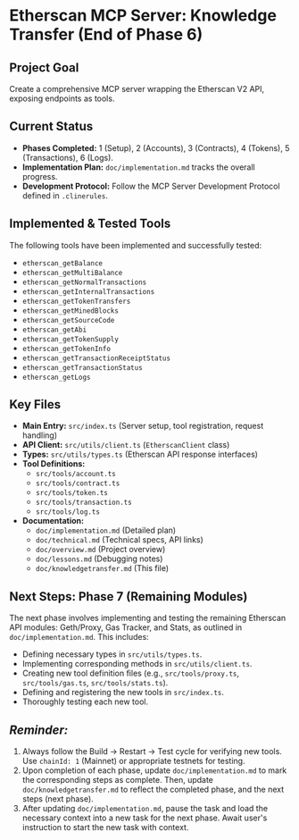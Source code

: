 # Etherscan MCP Server: Knowledge Transfer (End of Phase 6)

## Project Goal

Create a comprehensive MCP server wrapping the Etherscan V2 API, exposing endpoints as tools.

## Current Status

- **Phases Completed:** 1 (Setup), 2 (Accounts), 3 (Contracts), 4 (Tokens), 5 (Transactions), 6 (Logs).
- **Implementation Plan:** `doc/implementation.md` tracks the overall progress.
- **Development Protocol:** Follow the MCP Server Development Protocol defined in `.clinerules`.

## Implemented & Tested Tools

The following tools have been implemented and successfully tested:

- `etherscan_getBalance`
- `etherscan_getMultiBalance`
- `etherscan_getNormalTransactions`
- `etherscan_getInternalTransactions`
- `etherscan_getTokenTransfers`
- `etherscan_getMinedBlocks`
- `etherscan_getSourceCode`
- `etherscan_getAbi`
- `etherscan_getTokenSupply`
- `etherscan_getTokenInfo`
- `etherscan_getTransactionReceiptStatus`
- `etherscan_getTransactionStatus`
- `etherscan_getLogs`

## Key Files

- **Main Entry:** `src/index.ts` (Server setup, tool registration, request handling)
- **API Client:** `src/utils/client.ts` (`EtherscanClient` class)
- **Types:** `src/utils/types.ts` (Etherscan API response interfaces)
- **Tool Definitions:**
  - `src/tools/account.ts`
  - `src/tools/contract.ts`
  - `src/tools/token.ts`
  - `src/tools/transaction.ts`
  - `src/tools/log.ts`
- **Documentation:**
  - `doc/implementation.md` (Detailed plan)
  - `doc/technical.md` (Technical specs, API links)
  - `doc/overview.md` (Project overview)
  - `doc/lessons.md` (Debugging notes)
  - `doc/knowledgetransfer.md` (This file)

## Next Steps: Phase 7 (Remaining Modules)

The next phase involves implementing and testing the remaining Etherscan API modules: Geth/Proxy, Gas Tracker, and Stats, as outlined in `doc/implementation.md`. This includes:

- Defining necessary types in `src/utils/types.ts`.
- Implementing corresponding methods in `src/utils/client.ts`.
- Creating new tool definition files (e.g., `src/tools/proxy.ts`, `src/tools/gas.ts`, `src/tools/stats.ts`).
- Defining and registering the new tools in `src/index.ts`.
- Thoroughly testing each new tool.

## _Reminder:_

1. Always follow the Build -> Restart -> Test cycle for verifying new tools. Use `chainId: 1` (Mainnet) or appropriate testnets for testing.
2. Upon completion of each phase, update `doc/implementation.md` to mark the corresponding steps as complete. Then, update `doc/knowledgetransfer.md` to reflect the completed phase, and the next steps (next phase).
3. After updating `doc/implementation.md`, pause the task and load the necessary context into a new task for the next phase. Await user's instruction to start the new task with context.
